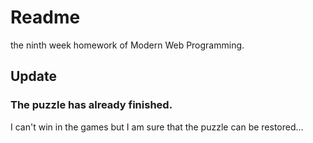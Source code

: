 # Readme
  the ninth week homework of Modern Web Programming.
## Update
### The puzzle has already finished.
I can't win in the games but I am sure that the puzzle can be restored...
